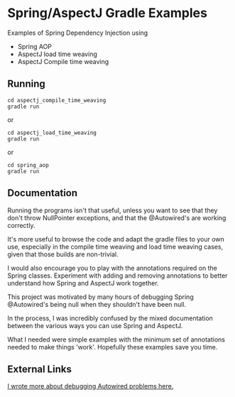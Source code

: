 # Spring/AspectJ Gradle Examples

Examples of Spring Dependency Injection using

- Spring AOP
- AspectJ load time weaving
- AspectJ Compile time weaving

## Running

```
cd aspectj_compile_time_weaving
gradle run
```
or
```
cd aspectj_load_time_weaving
gradle run
```
or
```
cd spring_aop
gradle run
```


## Documentation

Running the programs isn't that useful, unless you want to see that they don't throw NullPointer exceptions, and that the @Autowired's are working correctly.

It's more useful to browse the code and adapt the gradle files to your own use, especially in the compile time weaving and load time weaving cases, given that those builds are non-trivial.

I would also encourage you to play with the annotations required on the Spring classes. Experiment with adding and removing annotations to better understand how Spring and AspectJ work together.

This project was motivated by many hours of debugging Spring @Autowired's being null when they shouldn't have been null.

In the process, I was incredibly confused by the mixed documentation between the various ways you can use Spring and AspectJ.

What I needed were simple examples with the minimum set of annotations needed to make things 'work'. Hopefully these examples save you time.

## External Links

[I wrote more about debugging Autowired problems here.](https://thinkfaster.co/2018/11/why-in-the-world-is-my-spring-autowired-null/)